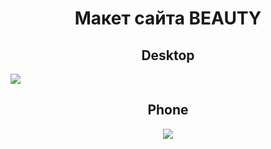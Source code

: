 <h1 align="center">Макет сайта BEAUTY</h1>

<h2 align="center">Desktop</h2>
<img src="https://user-images.githubusercontent.com/93647476/221926059-e7b928a1-73ea-46bd-b32f-b031f1f9ff5c.png">

<h2 align="center">Phone</h2>
<div align="center">
  <img src="https://user-images.githubusercontent.com/93647476/222038242-2cd5a659-0063-4455-b666-6fb062776c82.jpg">
</div>

